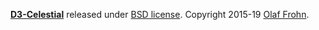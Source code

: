 <!DOCTYPE html>
<html lang="en"><head>
  <meta charset="utf-8">
  <title>D3-Celestial Starmap</title>
  <script type="text/javascript" src="lib/d3.min.js"></script>
  <script type="text/javascript" src="lib/d3.geo.projection.js"></script>
  <script type="text/javascript" src="celestial.js"></script>
  <link rel="stylesheet" href="css/celestial.css">
</head>
<body>
	
<div style="overflow:visible;"><div id="celestial-map"></div></div>


  <script type="text/javascript">

Celestial.display({
  form: true,
  formFields: {download: true},
  datapath: "data/",
  stars: {propername: true}
});

  </script>

  <footer id="d3-celestial-footer">
    <p><a href="https://github.com/ofrohn/d3-celestial"><b>D3-Celestial</b></a> released under <a href="http://opensource.org/licenses/BSD-3-Clause">BSD license</a>. Copyright 2015-19 <a href="http://armchairastronautics.blogspot.com/" rel="author">Olaf Frohn</a>.</p>
  </footer>
</body>
</html>
